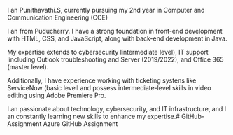 I an Punithavathi.S, currently pursuing my 2nd year in Computer and Communication Engineering (CCE)

I an from Puducherry. I have a strong foundation in front-end development with HTML, CSS, and JavaScript, along with back-end development in Java.

My expertise extends to cybersecurity lintermediate level), IT support lincluding Outlook troubleshooting and Server (2019/2022), and Office 365 (master level).

Additionally, I have experience working with ticketing systens like ServiceNow (basic levell and possess intermediate-level skills in video editing using Adobe Premiere Pro.

I an passionate about technology, cybersecurity, and IT infrastructure, and I an constantly learning new skills to enhance my expertise.# GitHub-Assignment
Azure GitHub Assignment
